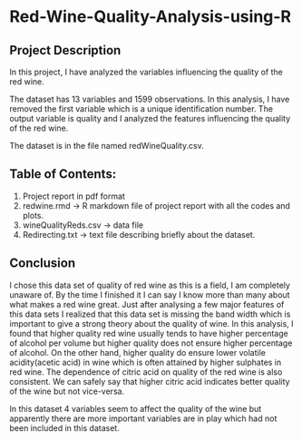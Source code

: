 # Red-Wine-Quality-Analysis-using-R

## Project Description
In this project, I have analyzed the variables influencing the quality of the red wine. 

The dataset has 13 variables and 1599 observations. In this analysis, I have removed the first variable which is a unique identification number. The output variable is quality and I analyzed the features influencing the quality of the red wine.

The dataset is in the file named redWineQuality.csv.

## Table of Contents:

1. Project report in pdf format
2. redwine.rmd -> R markdown file of project report with all the codes and plots.
3. wineQualityReds.csv -> data file 
4. Redirecting.txt -> text file describing briefly about the dataset.

## Conclusion

I chose this data set of quality of red wine as this is a field, I am completely unaware of. By the time I finished it I can say I know more than many about what makes a red wine great. 
Just after analysing a few major features of this data sets I realized that this data set is missing the band width which is important to give a strong theory about the quality of wine. 
In this analysis, I found that higher quality red wine usually tends to have higher percentage of alcohol per volume but higher quality does not ensure higher percentage of alcohol. On the other hand, higher quality do ensure lower volatile acidity(acetic acid) in wine which is often attained by higher sulphates in red wine. The dependence of citric acid on quality of the red wine is also consistent. We can safely say that higher citric acid indicates better quality of the wine but not vice-versa.

In this dataset 4 variables seem to affect the quality of the wine but apparently there are more important variables are in play which had not been included in this dataset.


